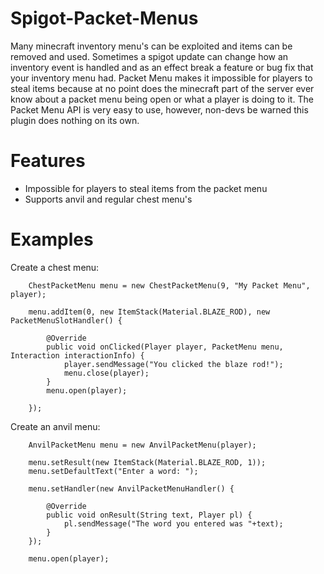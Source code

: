 # Spigot-Packet-Menus

Many minecraft inventory menu's can be exploited and items can be removed and used. Sometimes a spigot update can change how an inventory event is handled and as an effect break a feature or bug fix that your inventory menu had. Packet Menu makes it impossible for players to steal items because at no point does the minecraft part of the server ever know about a packet menu being open or what a player is doing to it. The Packet Menu API is very easy to use, however, non-devs be warned this plugin does nothing on its own.

# Features 
- Impossible for players to steal items from the packet menu
- Supports anvil and regular chest menu's

# Examples

Create a chest menu:


        ChestPacketMenu menu = new ChestPacketMenu(9, "My Packet Menu", player);
      
        menu.addItem(0, new ItemStack(Material.BLAZE_ROD), new PacketMenuSlotHandler() {
          
            @Override
            public void onClicked(Player player, PacketMenu menu, Interaction interactionInfo) {
                player.sendMessage("You clicked the blaze rod!");
                menu.close(player);
            }
            menu.open(player);

        });
        

Create an anvil menu:

        AnvilPacketMenu menu = new AnvilPacketMenu(player);
      
        menu.setResult(new ItemStack(Material.BLAZE_ROD, 1));
        menu.setDefaultText("Enter a word: ");
      
        menu.setHandler(new AnvilPacketMenuHandler() {
          
            @Override
            public void onResult(String text, Player pl) {
                pl.sendMessage("The word you entered was "+text);
            }
        });
      
        menu.open(player);

